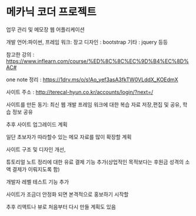 # 메카닉 코더 프로젝트

업무 관리 및 메모장 웹 어플리케이션 

개발 언어:파이썬,
프레임 워크: 장고
디자인 : bootstrap
기타 : jquery 등등

참고한 강의 : https://www.inflearn.com/course/%ED%8C%8C%EC%9D%B4%EC%8D%AC#

one note 정리 : https://1drv.ms/o/s!Ao_yef3asA3fkTW0VLddX_KOEdmX

사이트 주소 : http://terecal-hyun.co.kr/accounts/login/?next=/

사이트를 만든 동기:
최신 웹 개발 프레임 워크에 대한 복습 자료 저장,편집 및 공유, 학습 정보 공유 

추후 사이트 업그레이드 계획 

일단 초보자가 따라할수 있는 메모 자료를 많이 확장할 계획 

사이트 구조 및 디자인 개선, 

튜토리얼 노트 정리에 대한 유료 결제 기능 추가(상업적인 목적보다는 후원금 성격의 소액 결제가 이뤄지도록 함)

개발자 레벨 테스트 기능 추가

사이트가 조금더 안정화 되면 본격적으로 홍보하기 시작할 

추후 리액트나 뷰로 처음부터 다시 만들 계획도 있음



